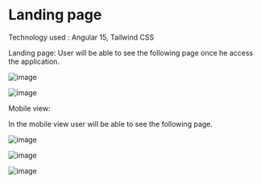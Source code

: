 # Landing page

Technology used : Angular 15, Tailwind CSS

Landing page: User will be able to see the following page once he access the application.

![image](https://user-images.githubusercontent.com/107784718/228807770-bb0c000a-d695-4208-b7b5-7e6bb9b94f82.png)

![image](https://user-images.githubusercontent.com/107784718/228808871-53b86feb-b2cd-46be-8481-2699a64d25e7.png)




Mobile view:

In the mobile view user will be able to see the following page.

![image](https://user-images.githubusercontent.com/107784718/228808062-cb85fd83-5339-47b6-84a9-93066e166fb5.png)

![image](https://user-images.githubusercontent.com/107784718/228808184-5e9b24a4-9170-494a-84ec-6c43223f4082.png)

![image](https://user-images.githubusercontent.com/107784718/228808254-4b4095d5-3e62-4597-985d-fc0d6cf9fe41.png)




